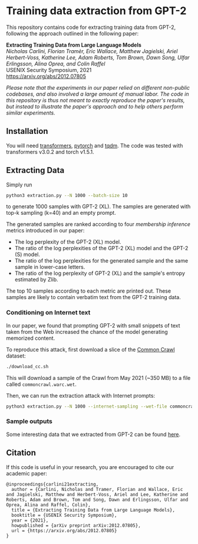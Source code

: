 # Training data extraction from GPT-2

This repository contains code for extracting training data from GPT-2, following the approach outlined in the following paper:

**Extracting Training Data from Large Language Models**<br>
*Nicholas Carlini, Florian Tramèr, Eric Wallace, Matthew Jagielski, Ariel Herbert-Voss, Katherine Lee, Adam Roberts, Tom Brown, Dawn Song, Ulfar Erlingsson, Alina Oprea, and Colin Raffel*<br>
USENIX Security Symposium, 2021<br>
https://arxiv.org/abs/2012.07805

*Please note that the experiments in our paper relied on different non-public codebases, and also involved a large amount of manual labor.
The code in this repository is thus not meant to exactly reproduce the paper's results, but instead to illustrate the paper's approach and to help others perform similar experiments.*

## Installation ##
You will need [transformers](https://github.com/huggingface/transformers), [pytorch](https://pytorch.org/) and [tqdm](https://pypi.org/project/tqdm/).
The code was tested with transformers v3.0.2 and torch v1.5.1.

## Extracting Data ##

Simply run
```bash
python3 extraction.py --N 1000 --batch-size 10
```
to generate 1000 samples with GPT-2 (XL). The samples are generated with top-k sampling (k=40) and an empty prompt.

The generated samples are ranked according to four *membership inference* metrics introduced in our paper:
- The log perplexity of the GPT-2 (XL) model.
- The ratio of the log perplexities of the GPT-2 (XL) model and the GPT-2 (S) model.
- The ratio of the log perplexities for the generated sample and the same sample in lower-case letters.
- The ratio of the log perplexity of GPT-2 (XL) and the sample's entropy estimated by Zlib.

The top 10 samples according to each metric are printed out. These samples are likely to contain verbatim text from the GPT-2 training data.

### Conditioning on Internet text

In our paper, we found that prompting GPT-2 with small snippets of text taken from the Web increased the chance of the model generating memorized content.

To reproduce this attack, first download a slice of the [Common Crawl](https://commoncrawl.org/) dataset:

```bash
./download_cc.sh
```

This will download a sample of the Crawl from May 2021 (~350 MB) to a file called `commoncrawl.warc.wet`.

Then, we can run the extraction attack with Internet prompts:

```bash
python3 extraction.py --N 1000 --internet-sampling --wet-file commoncrawl.warc.wet
```

### Sample outputs

Some interesting data that we extracted from GPT-2 can be found [here](Samples.md).

## Citation

If this code is useful in your research, you are encouraged to cite our academic paper:
```
@inproceedings{carlini21extracting,
  author = {Carlini, Nicholas and Tramer, Florian and Wallace, Eric and Jagielski, Matthew and Herbert-Voss, Ariel and Lee, Katherine and Roberts, Adam and Brown, Tom and Song, Dawn and Erlingsson, Ulfar and Oprea, Alina and Raffel, Colin},
  title = {Extracting Training Data from Large Language Models},
  booktitle = {USENIX Security Symposium},
  year = {2021},
  howpublished = {arXiv preprint arXiv:2012.07805},
  url = {https://arxiv.org/abs/2012.07805}
}
```



